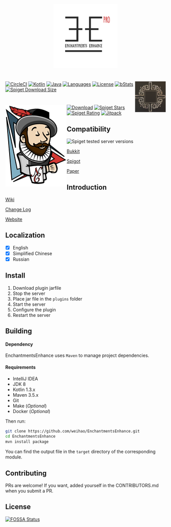 <p align="center"> <img width="200" height="200" src=".images/thumbnail.png"> </p>

# <img src=".images/logo.jpg" alt="Logo" align="right">

[![CircleCI](https://circleci.com/gh/weihao/EnchantmentsEnhance.svg?style=svg)](https://circleci.com/gh/weihao/EnchantmentsEnhance)
[![Kotlin](https://img.shields.io/badge/Kotlin-1.3%2b-brightgreen.svg)](https://kotlinlang.org)
[![Java](https://img.shields.io/badge/Java-8%2b-brightgreen.svg)](https://www.java.com/)
[![Languages](https://img.shields.io/github/languages/count/weihao/EnchantmentsEnhance.svg)](https://github.com/weihao/EnchantmentsEnhance/issues)
[![License](https://img.shields.io/badge/license-GPL-blue.svg)](http://www.gnu.org/licenses/gpl-3.0)
[![bStats](https://img.shields.io/badge/bStats-deployed-3366ff.svg?style=flat)](https://bstats.org/plugin/bukkit/EnchantmentsEnhance)
[![Spiget Download Size](https://img.shields.io/spiget/download-size/51635)](https://www.spigotmc.org/resources/enchantmentsenhance-gear-progression-mechanics-with-customized-enchantments.51635/)

# [<img src=".images/jenkins.png" alt="Download" align="left">](https://app.circleci.com/github/weihao/EnchantmentsEnhance/pipelines)

[![Download](https://img.shields.io/spiget/downloads/51635.svg)](https://www.spigotmc.org/resources/enchantmentsenhance-gear-progression-mechanics-with-customized-enchantments.51635/)
[![Spiget Stars](https://img.shields.io/spiget/stars/59555.svg)](https://www.spigotmc.org/resources/enchantmentsenhance-gear-progression-mechanics-with-customized-enchantments.51635/)
[![Spiget Rating](https://img.shields.io/spiget/rating/51635.svg)](https://www.spigotmc.org/resources/enchantmentsenhance-gear-progression-mechanics-with-customized-enchantments.51635/)
[![Jitpack](https://jitpack.io/v/weihao/EnchantmentsEnhance.svg)](https://jitpack.io/#weihao/EnchantmentsEnhance/)

## Compatibility

![Spiget tested server versions](https://img.shields.io/spiget/tested-versions/51635)

[Bukkit](https://bukkit.org)

[Spigot](https://spigotmc.org)

[Paper](https://github.com/PaperMC/Paper)

## Introduction

[Wiki](https://github.com/weihao/EnchantmentsEnhance/wiki)

[Change Log](https://github.com/weihao/EnchantmentsEnhance/blob/master/CHANGELOG.md)

[Website](.)

## Localization

- [x] English
- [x] Simplified Chinese
- [x] Russian

## Install

1. Download plugin jarfile
2. Stop the server
3. Place jar file in the `plugins` folder
4. Start the server
5. Configure the plugin
6. Restart the server

## Building

#### Dependency

EnchantmentsEnhance uses `Maven` to manage project dependencies.

#### Requirements

- IntelliJ IDEA
- JDK 8
- Kotlin 1.3.x
- Maven 3.5.x
- Git
- Make (_Optional_)
- Docker (_Optional_)

Then run:

```sh
git clone https://github.com/weihao/EnchantmentsEnhance.git
cd EnchantmentsEnhance
mvn install package
```

You can find the output file in the `target` directory of the corresponding module.

## Contributing

PRs are welcome! If you want, added yourself in the CONTRIBUTORS.md when you submit a PR.

## License

[![FOSSA Status](https://app.fossa.io/api/projects/git%2Bgithub.com%2F25%2FEnchantmentsEnhance.svg?type=large)](https://app.fossa.io/projects/git%2Bgithub.com%2F25%2FEnchantmentsEnhance?ref=badge_large)
